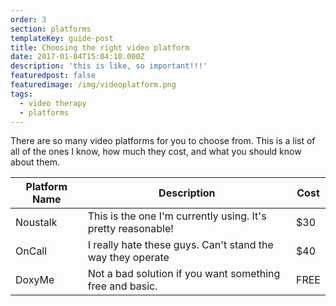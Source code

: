 ```yaml
---
order: 3
section: platforms
templateKey: guide-post
title: Choosing the right video platform
date: 2017-01-04T15:04:10.000Z
description: 'this is like, so important!!!'
featuredpost: false
featuredimage: /img/videoplatform.png
tags:
  - video therapy
  - platforms
---
```

There are so many video platforms for you to choose from. This is a list of all of the ones I know, 
how much they cost, and what you should know about them.

| Platform Name | Description | Cost |
| -------- | ------------- | ----- |
| Noustalk | This is the one I'm currently using. It's pretty reasonable! | $30 |
| OnCall | I really hate these guys. Can't stand the way they operate | $40 |
| DoxyMe | Not a bad solution if you want something free and basic. | FREE |